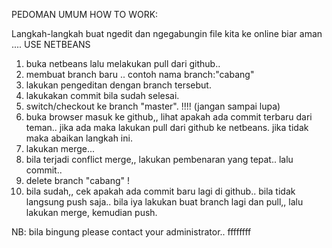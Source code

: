 PEDOMAN UMUM HOW TO WORK:

Langkah-langkah buat ngedit dan ngegabungin file kita ke online biar aman .... USE NETBEANS

1. buka netbeans lalu melakukan pull dari github..
2. membuat branch baru .. contoh nama branch:"cabang"
3. lakukan pengeditan dengan branch tersebut.
4. lakukakan commit bila sudah selesai.
5. switch/checkout ke branch "master". !!!! (jangan sampai lupa)
6. buka browser masuk ke github,, lihat apakah ada commit terbaru dari teman.. jika ada maka lakukan pull dari github ke   netbeans. jika tidak maka abaikan langkah ini.
7. lakukan merge...
8. bila terjadi conflict merge,, lakukan pembenaran yang tepat.. lalu commit..
9. delete branch "cabang" !
10. bila sudah,, cek apakah ada commit baru lagi di github.. bila tidak langsung push saja.. bila iya lakukan buat branch lagi dan pull,, lalu lakukan merge, kemudian push.

NB: bila bingung please contact your administrator..
ffffffff